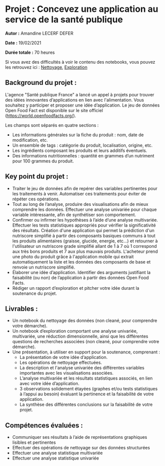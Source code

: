 # Projet : Concevez une application au service de la santé publique

**Autor :** Amandine LECERF DEFER

**Date :** 19/02/2021

**Durée totale :** 70 heures

Si vous avez des difficultés à voir le contenu des notebooks, vous pouvez les retrouvez ici :
[Nettoyage](https://nbviewer.org/github/AmandineLecerfDefer/RNCP_DS_OC_P3_Concevez_une_application_au_service_de_la_sante_publique/blob/main/PSante%CC%81_01_notebooknettoyage.ipynb),
[Exploration](https://nbviewer.org/github/AmandineLecerfDefer/RNCP_DS_OC_P3_Concevez_une_application_au_service_de_la_sante_publique/blob/main/PSante%CC%81_02_notebookexploration.ipynb)

## Background du projet :
L'agence "Santé publique France" a lancé un appel à projets pour trouver des idées innovantes d’applications en lien avec l'alimentation. Vous souhaitez y participer et proposer une idée d’application.
Le jeu de données Open Food Fact est disponible sur le site officiel (https://world.openfoodfacts.org/).

Les champs sont séparés en quatre sections :
- Les informations générales sur la fiche du produit : nom, date de modification, etc.
- Un ensemble de tags : catégorie du produit, localisation, origine, etc.
- Les ingrédients composant les produits et leurs additifs éventuels.
- Des informations nutritionnelles : quantité en grammes d’un nutriment pour 100 grammes du produit.


## Key point du projet :
- Traiter le jeu de données afin de repérer des variables pertinentes pour les traitements à venir. Automatiser ces traitements pour éviter de répéter ces opérations.
- Tout au long de l’analyse, produire des visualisations afin de mieux comprendre les données. Effectuer une analyse univariée pour chaque variable intéressante, afin de synthétiser son comportement.
- Confirmer ou infirmer les hypothèses  à l’aide d’une analyse multivariée. Effectuer les tests statistiques appropriés pour vérifier la significativité des résultats.
Création d'une application qui permet la prédiction d'un nutriscore simplifié à partir des composants basiques communs à tout les produits alimentaires (graisse, glucide, energie, etc...) et retourner à l'utilisateur un nutriscore grade simplifié allant de 1 à 7 où 1 correspond aux très bons produits et 7 aux plus mauvais produits.
L'acheteur prend une photo du produit grâce à l'application mobile qui extrait automatiquement la liste et les données des composants de base et renvoie un nutriscore simplifié.
- Élaborer une idée d’application. Identifier des arguments justifiant la faisabilité (ou non) de l’application à partir des données Open Food Facts.
- Rédiger un rapport d’exploration et pitcher votre idée durant la soutenance du projet.


## Livrables :
- Un notebook du nettoyage des données (non cleané, pour comprendre votre démarche).
- Un notebook d’exploration comportant une analyse univariée, multivariée, une réduction dimensionnelle, ainsi que les différentes questions de recherches associées (non cleané, pour comprendre votre démarche).
- Une présentation, à utiliser en support pour la soutenance, comprenant :
    - La présentation de votre idée d’application.
    - Les opérations de nettoyage effectuées.
    - La description et l'analyse univariée des différentes variables importantes avec les visualisations associées.
    - L’analyse multivariée et les résultats statistiques associés, en lien avec votre idée d’application.
    - 3 observations solidement étayées (graphes et/ou tests statistiques à l’appui au besoin) évaluant la pertinence et la faisabilité de votre application.
    - La synthèse des différentes conclusions sur la faisabilité de votre projet.

## Compétences évaluées :
- Communiquer ses résultats à l’aide de représentations graphiques lisibles et pertinentes
- Effectuer des opérations de nettoyage sur des données structurées
- Effectuer une analyse statistique multivariée
- Effectuer une analyse statistique univariée
